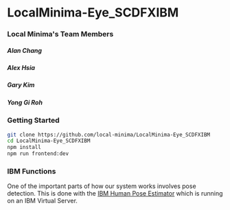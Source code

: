# LocalMinima-Eye_SCDFXIBM

### Local Minima's Team Members

##### Alan Chang

##### Alex Hsia

##### Gary Kim

##### Yong Gi Roh

### Getting Started

```bash
git clone https://github.com/local-minima/LocalMinima-Eye_SCDFXIBM
cd LocalMinima-Eye_SCDFXIBM
npm install
npm run frontend:dev
```

### IBM Functions

One of the important parts of how our system works involves pose detection. This is done with the [IBM Human Pose Estimator](https://github.com/IBM/MAX-Human-Pose-Estimator) which is running on an IBM Virtual Server.
